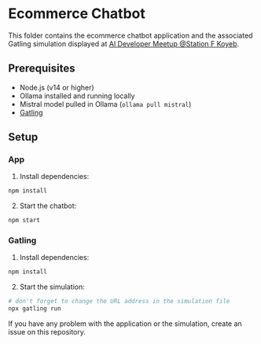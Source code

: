 # Ecommerce Chatbot

This folder contains the ecommerce chatbot application and the associated Gatling simulation displayed at [AI Developer Meetup @Station F Koyeb](https://lu.ma/vw3dph3f).

## Prerequisites

- Node.js (v14 or higher)
- Ollama installed and running locally
- Mistral model pulled in Ollama (`ollama pull mistral`)
- [Gatling](https://gatling.io)

## Setup

### App

1. Install dependencies:
```bash
npm install
```

2. Start the chatbot:
```bash
npm start
```

### Gatling

1. Install dependencies:
```bash
npm install
```

2. Start the simulation:

```bash
# don't forget to change the URL address in the simulation file
npx gatling run
```

If you have any problem with the application or the simulation, create an issue on this repository.